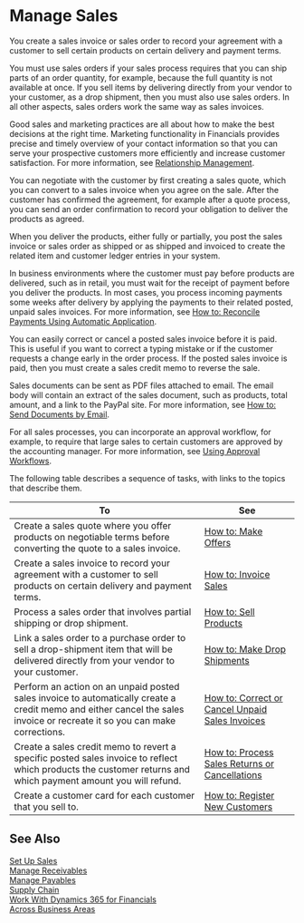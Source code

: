 <properties
                pageTitle="Manage Sales| Financials"
                description="Describes how to manage sales activities."
                services="project-madeira"
                documentationCenter=""
                authors="SorenGP"
/>
<tags
    ms.service="project-madeira"
    ms.topic="article"
    ms.devlang="na"
    ms.tgt_pltfrm="na"
    ms.workload="na"
    ms.date="08/30/2016"
    ms.author="SorenGP" />

# Manage Sales
You create a sales invoice or sales order to record your agreement with a customer to sell certain products on certain delivery and payment terms. 

You must use sales orders if your sales process requires that you can ship parts of an order quantity, for example, because the full quantity is not available at once. If you sell items by delivering directly from your vendor to your customer, as a drop shipment, then you must also use sales orders. In all other aspects, sales orders work the same way as sales invoices.

Good sales and marketing practices are all about how to make the best decisions at the right time. Marketing functionality in Financials provides precise and timely overview of your contact information so that you can serve your prospective customers more efficiently and increase customer satisfaction. For more information, see [Relationship Management](marketing-relationship-management.md).

You can negotiate with the customer by first creating a sales quote, which you can convert to a sales invoice when you agree on the sale. After the customer has confirmed the agreement, for example after a quote process, you can send an order confirmation to record your obligation to deliver the products as agreed.

When you deliver the products, either fully or partially, you post the sales invoice or sales order as shipped or as shipped and invoiced to create the related item and customer ledger entries in your system.

In business environments where the customer must pay before products are delivered, such as in retail, you must wait for the receipt of payment before you deliver the products. In most cases, you process incoming payments some weeks after delivery by applying the payments to their related posted, unpaid sales invoices. For more information, see [How to: Reconcile Payments Using Automatic Application](receivables-how-reconcile-payments-auto-application.md).

You can easily correct or cancel a posted sales invoice before it is paid. This is useful if you want to correct a typing mistake or if the customer requests a change early in the order process. If the posted sales invoice is paid, then you must create a sales credit memo to reverse the sale.

Sales documents can be sent as PDF files attached to email. The email body will contain an extract of the sales document, such as products, total amount, and a link to the PayPal site. For more information, see [How to: Send Documents by Email](ui-how-send-documents-email.md).

For all sales processes, you can incorporate an approval workflow, for example, to require that large sales to certain customers are approved by the accounting manager. For more information, see [Using Approval Workflows](across-how-use-approval-workflows.md).

The following table describes a sequence of tasks, with links to the topics that describe them.

|To |See |
|---|----|
|Create a sales quote where you offer products on negotiable terms before converting the quote to a sales invoice.|[How to: Make Offers](sales-how-make-offers.md)|
|Create a sales invoice to record your agreement with a customer to sell products on certain delivery and payment terms.|[How to: Invoice Sales](sales-how-invoice-sales.md)|
|Process a sales order that involves partial shipping or drop shipment.|[How to: Sell Products](sales-how-sell-products.md)|
|Link a sales order to a purchase order to sell a drop-shipment item that will be delivered directly from your vendor to your customer.|[How to: Make Drop Shipments](sales-how-drop-shipment.md)|
|Perform an action on an unpaid posted sales invoice to automatically create a credit memo and either cancel the sales invoice or recreate it so you can make corrections.|[How to: Correct or Cancel Unpaid Sales Invoices](sales-how-correct-cancel-sales-invoice.md)|
|Create a sales credit memo to revert a specific posted sales invoice to reflect which products the customer returns and which payment amount you will refund.|[How to: Process Sales Returns or Cancellations](sales-how-process-sales-returns-cancellations.md)|
|Create a customer card for each customer that you sell to.|[How to: Register New Customers](sales-how-register-new-customers.md)|

## See Also  
[Set Up Sales](sales-setup-sales.md)  
[Manage Receivables](receivables-manage-receivables.md)  
[Manage Payables](payables-manage-payables.MD)  
[Supply Chain](supply-chain.md)      
[Work With Dynamics 365 for Financials](ui-work-product.md)  
[Across Business Areas](ui-across-business-areas.md)
